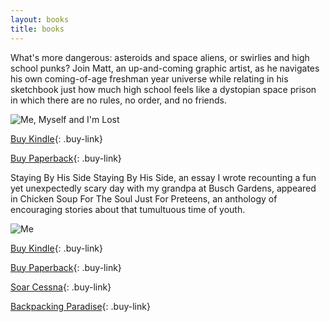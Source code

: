 ```yaml
---
layout: books
title: books
---
```


What's more dangerous: asteroids and space aliens, or swirlies and high school punks? Join Matt, an up-and-coming graphic artist, as he navigates his own coming-of-age freshman year universe while relating in his sketchbook just how much high school feels like a dystopian space prison in which there are no rules, no order, and no friends.

![Me, Myself and I'm Lost](novel_cover_smaller.jpg "Marc S. Kruza") 

[Buy Kindle](https://www.amazon.com/Me-Myself-Im-Lost-Freshman-ebook/dp/B00XD5XWHM/ref=sr_1_1?ie=UTF8&qid=1431172322&sr=8-1&keywords=me%2C+myself+and+i%27m+lost){: .buy-link}
  
[Buy Paperback](http://www.amazon.com/Me-Myself-Im-Lost-Nerd/dp/150850234X/ref=sr_1_2?ie=UTF8&qid=1431172322&sr=8-2&keywords=me%2C+myself+and+i%27m+lost){: .buy-link}

Staying By His Side Staying By His Side, an essay I wrote recounting a fun yet unexpectedly scary day with my grandpa at Busch Gardens, appeared in Chicken Soup For The Soul Just For Preteens, an anthology of encouraging stories about that tumultuous time of youth.

![Me](preteens.jpg "Marc S. Kruza")
 
[Buy Kindle](https://www.amazon.com/Chicken-Soup-Soul-Preteens-Inspiration-ebook/dp/B004G8QTLQ/ref=tmm_kin_swatch_0?_encoding=UTF8&qid=&sr=){: .buy-link}
  
[Buy Paperback](https://www.amazon.com/Chicken-Soup-Soul-Preteens-Inspiration/dp/1935096737){: .buy-link}
  
[Soar Cessna](#){: .buy-link}

[Backpacking Paradise](#){: .buy-link}

